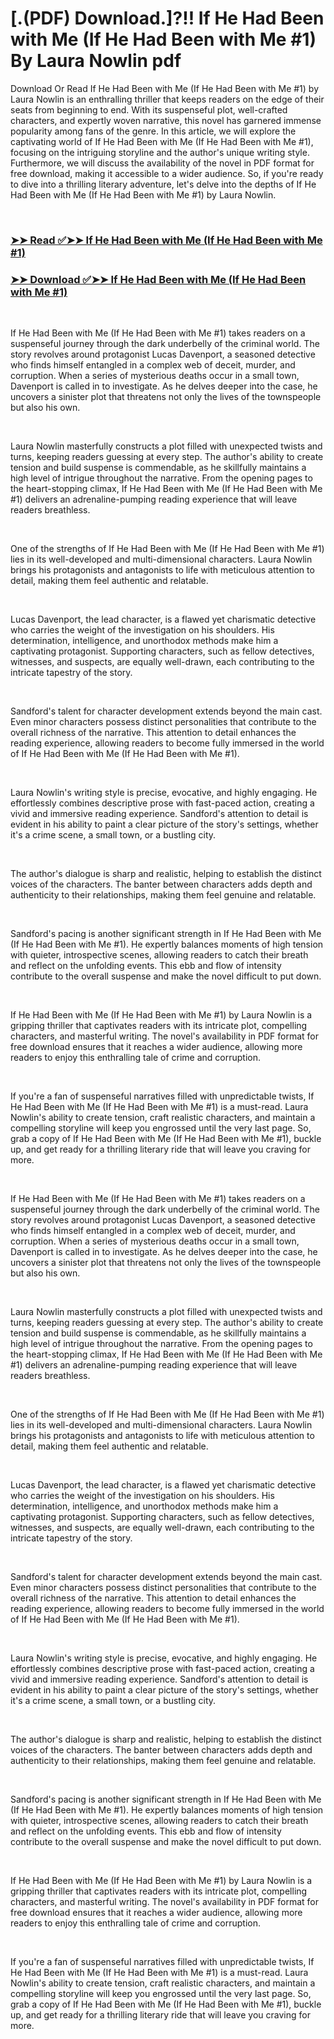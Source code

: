 # [.(PDF) Download.]?!! If He Had Been with Me (If He Had Been with Me #1) By Laura Nowlin pdf

<p>Download Or Read If He Had Been with Me (If He Had Been with Me #1) by Laura Nowlin is an enthralling thriller that keeps readers on the edge of their seats from beginning to end. With its suspenseful plot, well-crafted characters, and expertly woven narrative, this novel has garnered immense popularity among fans of the genre. In this article, we will explore the captivating world of If He Had Been with Me (If He Had Been with Me #1), focusing on the intriguing storyline and the author's unique writing style. Furthermore, we will discuss the availability of the novel in PDF format for free download, making it accessible to a wider audience. So, if you're ready to dive into a thrilling literary adventure, let's delve into the depths of If He Had Been with Me (If He Had Been with Me #1) by Laura Nowlin.</p>
<p>&nbsp;</p>

### [➤➤ Read ✅➤➤ If He Had Been with Me (If He Had Been with Me #1)](https://pdfworldnow.com/?book=15835031)

### [➤➤ Download ✅➤➤ If He Had Been with Me (If He Had Been with Me #1)](https://pdfworldnow.com/?book=15835031)

<p>&nbsp;</p>
<p>If He Had Been with Me (If He Had Been with Me #1) takes readers on a suspenseful journey through the dark underbelly of the criminal world. The story revolves around protagonist Lucas Davenport, a seasoned detective who finds himself entangled in a complex web of deceit, murder, and corruption. When a series of mysterious deaths occur in a small town, Davenport is called in to investigate. As he delves deeper into the case, he uncovers a sinister plot that threatens not only the lives of the townspeople but also his own.</p>
<p>&nbsp;</p>
<p>Laura Nowlin masterfully constructs a plot filled with unexpected twists and turns, keeping readers guessing at every step. The author's ability to create tension and build suspense is commendable, as he skillfully maintains a high level of intrigue throughout the narrative. From the opening pages to the heart-stopping climax, If He Had Been with Me (If He Had Been with Me #1) delivers an adrenaline-pumping reading experience that will leave readers breathless.</p>
<p>&nbsp;</p>
<p>One of the strengths of If He Had Been with Me (If He Had Been with Me #1) lies in its well-developed and multi-dimensional characters. Laura Nowlin brings his protagonists and antagonists to life with meticulous attention to detail, making them feel authentic and relatable.</p>
<p>&nbsp;</p>
<p>Lucas Davenport, the lead character, is a flawed yet charismatic detective who carries the weight of the investigation on his shoulders. His determination, intelligence, and unorthodox methods make him a captivating protagonist. Supporting characters, such as fellow detectives, witnesses, and suspects, are equally well-drawn, each contributing to the intricate tapestry of the story.</p>
<p>&nbsp;</p>
<p>Sandford's talent for character development extends beyond the main cast. Even minor characters possess distinct personalities that contribute to the overall richness of the narrative. This attention to detail enhances the reading experience, allowing readers to become fully immersed in the world of If He Had Been with Me (If He Had Been with Me #1).</p>
<p>&nbsp;</p>
<p>Laura Nowlin's writing style is precise, evocative, and highly engaging. He effortlessly combines descriptive prose with fast-paced action, creating a vivid and immersive reading experience. Sandford's attention to detail is evident in his ability to paint a clear picture of the story's settings, whether it's a crime scene, a small town, or a bustling city.</p>
<p>&nbsp;</p>
<p>The author's dialogue is sharp and realistic, helping to establish the distinct voices of the characters. The banter between characters adds depth and authenticity to their relationships, making them feel genuine and relatable.</p>
<p>&nbsp;</p>
<p>Sandford's pacing is another significant strength in If He Had Been with Me (If He Had Been with Me #1). He expertly balances moments of high tension with quieter, introspective scenes, allowing readers to catch their breath and reflect on the unfolding events. This ebb and flow of intensity contribute to the overall suspense and make the novel difficult to put down.</p>
<p>&nbsp;</p>
<p>If He Had Been with Me (If He Had Been with Me #1) by Laura Nowlin is a gripping thriller that captivates readers with its intricate plot, compelling characters, and masterful writing. The novel's availability in PDF format for free download ensures that it reaches a wider audience, allowing more readers to enjoy this enthralling tale of crime and corruption.</p>
<p>&nbsp;</p>
<p>If you're a fan of suspenseful narratives filled with unpredictable twists, If He Had Been with Me (If He Had Been with Me #1) is a must-read. Laura Nowlin's ability to create tension, craft realistic characters, and maintain a compelling storyline will keep you engrossed until the very last page. So, grab a copy of If He Had Been with Me (If He Had Been with Me #1), buckle up, and get ready for a thrilling literary ride that will leave you craving for more.</p>
<p>&nbsp;</p>
<p>If He Had Been with Me (If He Had Been with Me #1) takes readers on a suspenseful journey through the dark underbelly of the criminal world. The story revolves around protagonist Lucas Davenport, a seasoned detective who finds himself entangled in a complex web of deceit, murder, and corruption. When a series of mysterious deaths occur in a small town, Davenport is called in to investigate. As he delves deeper into the case, he uncovers a sinister plot that threatens not only the lives of the townspeople but also his own.</p>
<p>&nbsp;</p>
<p>Laura Nowlin masterfully constructs a plot filled with unexpected twists and turns, keeping readers guessing at every step. The author's ability to create tension and build suspense is commendable, as he skillfully maintains a high level of intrigue throughout the narrative. From the opening pages to the heart-stopping climax, If He Had Been with Me (If He Had Been with Me #1) delivers an adrenaline-pumping reading experience that will leave readers breathless.</p>
<p>&nbsp;</p>
<p>One of the strengths of If He Had Been with Me (If He Had Been with Me #1) lies in its well-developed and multi-dimensional characters. Laura Nowlin brings his protagonists and antagonists to life with meticulous attention to detail, making them feel authentic and relatable.</p>
<p>&nbsp;</p>
<p>Lucas Davenport, the lead character, is a flawed yet charismatic detective who carries the weight of the investigation on his shoulders. His determination, intelligence, and unorthodox methods make him a captivating protagonist. Supporting characters, such as fellow detectives, witnesses, and suspects, are equally well-drawn, each contributing to the intricate tapestry of the story.</p>
<p>&nbsp;</p>
<p>Sandford's talent for character development extends beyond the main cast. Even minor characters possess distinct personalities that contribute to the overall richness of the narrative. This attention to detail enhances the reading experience, allowing readers to become fully immersed in the world of If He Had Been with Me (If He Had Been with Me #1).</p>
<p>&nbsp;</p>
<p>Laura Nowlin's writing style is precise, evocative, and highly engaging. He effortlessly combines descriptive prose with fast-paced action, creating a vivid and immersive reading experience. Sandford's attention to detail is evident in his ability to paint a clear picture of the story's settings, whether it's a crime scene, a small town, or a bustling city.</p>
<p>&nbsp;</p>
<p>The author's dialogue is sharp and realistic, helping to establish the distinct voices of the characters. The banter between characters adds depth and authenticity to their relationships, making them feel genuine and relatable.</p>
<p>&nbsp;</p>
<p>Sandford's pacing is another significant strength in If He Had Been with Me (If He Had Been with Me #1). He expertly balances moments of high tension with quieter, introspective scenes, allowing readers to catch their breath and reflect on the unfolding events. This ebb and flow of intensity contribute to the overall suspense and make the novel difficult to put down.</p>
<p>&nbsp;</p>
<p>If He Had Been with Me (If He Had Been with Me #1) by Laura Nowlin is a gripping thriller that captivates readers with its intricate plot, compelling characters, and masterful writing. The novel's availability in PDF format for free download ensures that it reaches a wider audience, allowing more readers to enjoy this enthralling tale of crime and corruption.</p>
<p>&nbsp;</p>
<p>If you're a fan of suspenseful narratives filled with unpredictable twists, If He Had Been with Me (If He Had Been with Me #1) is a must-read. Laura Nowlin's ability to create tension, craft realistic characters, and maintain a compelling storyline will keep you engrossed until the very last page. So, grab a copy of If He Had Been with Me (If He Had Been with Me #1), buckle up, and get ready for a thrilling literary ride that will leave you craving for more.</p>
<p>&nbsp;</p>
